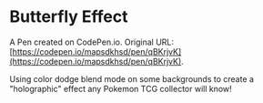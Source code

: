# Butterfly Effect

A Pen created on CodePen.io. Original URL: [https://codepen.io/mapsdkhsd/pen/qBKrjvK](https://codepen.io/mapsdkhsd/pen/qBKrjvK).

Using color dodge blend mode on some backgrounds to create a "holographic" effect any Pokemon TCG collector will know!
